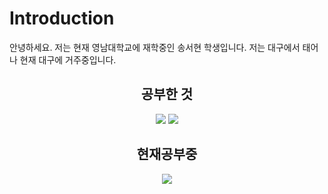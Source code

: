# Introduction
안녕하세요. 
저는 현재 영남대학교에 재학중인 송서현 학생입니다.
저는 대구에서 태어나 현재 대구에 거주중입니다.




<h2 align="center" >공부한 것</h2>
<div align="center">
<img src="https://img.shields.io/badge/Python-CC6699?style=plastic&logo=Python&logoColor=AAAAAA"/> <img src="https://img.shields.io/badge/C-A8B9CC?style=plastic&logo=Python&logoColor=000000"/>  
</div>
<h2 align="center" >현재공부중</h2>
<div align="center">
<img src="https://img.shields.io/badge/C++-00599C?style=plastic&logo=Python&logoColor=239DFF"/>
</div>

